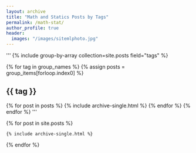 ```yaml
---
layout: archive
title: "Math and Statics Posts by Tags"
permalink: /math-stat/
author_profile: true
header: 
  images: "/images/sitemlphoto.jpg"
---
```


'''
{% include group-by-array collection=site.posts field="tags" %}

{% for tag in group_names %}
  {% assign posts = group_items[forloop.index0] %}
  <h2 id="{{ tag | slugify }}" class="archive__subtitle">{{ tag }}</h2>
  {% for post in posts %}
    {% include archive-single.html %}
  {% endfor %}
{% endfor %} '''

{% for post in site.posts %}

    {% include archive-single.html %}

{% endfor %}